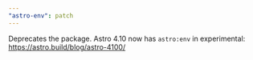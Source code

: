 ```yaml
---
"astro-env": patch
---
```


Deprecates the package. Astro 4.10 now has `astro:env` in experimental: https://astro.build/blog/astro-4100/

